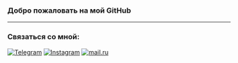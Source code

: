 ### Добро пожаловать на мой GitHub
___
### Связаться со мной:
[![Telegram](https://img.shields.io/badge/-Telegram-090909?style=social&logo=telegram)](https://t.me/myxammad13)
[![Instagram](https://img.shields.io/badge/-Instagram-090909?style=social&logo=instagram)](https://www.instagram.com/myxammad.13/)
[![mail.ru](https://img.shields.io/badge/-kuntaev13@mail.ru-red?style=social&logo=mail.ru)](#)
